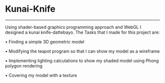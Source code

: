 # Kunai-Knife 
----------------
Using shader-based graphics programming approach and WebGL I designed a kunai knife-dattebayo. 
The Tasks that I made for this project are:

• Finding a simple 3D geometric model 

• Modifying the teapot program so that I can show my model as a wireframe

• Implementing lighting calculations to show my shaded model using Phong polygon rendering

• Covering my model with a texture
